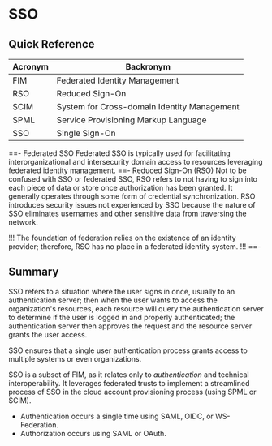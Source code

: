 # SSO

## Quick Reference

| Acronym | Backronym |
| - | - |
| FIM | Federated Identity Management |
| RSO | Reduced Sign-On |
| SCIM | System for Cross-domain Identity Management |
| SPML | Service Provisioning Markup Language |
| SSO | Single Sign-On |

==- Federated SSO
Federated SSO is typically used for facilitating interorganizational and intersecurity domain access to resources leveraging federated identity management.
==- Reduced Sign-On (RSO)
Not to be confused with SSO or federated SSO, RSO refers to not having to sign into each piece of data or store once authorization has been granted. It generally operates through some form of credential synchronization. RSO introduces security issues not experienced by SSO because the nature of SSO eliminates usernames and other sensitive data from traversing the network.

!!!
The foundation of federation relies on the existence of an identity provider; therefore, RSO has no place in a federated identity system.
!!!
==-

## Summary

SSO refers to a situation where the user signs in once, usually to an authentication server; then when the user wants to access the organization's resources, each resource will query the authentication server to determine if the user is logged in and properly authenticated; the authentication server then approves the request and the resource server grants the user access.

SSO ensures that a single user authentication process grants access to multiple systems or even organizations.

SSO is a subset of FIM, as it relates only to *authentication* and technical interoperability. It leverages federated trusts to implement a streamlined process of SSO in the cloud account provisioning process (using SPML or SCIM).

- Authentication occurs a single time using SAML, OIDC, or WS-Federation.
- Authorization occurs using SAML or OAuth.
